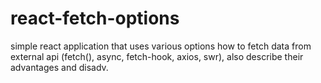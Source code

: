 # react-fetch-options
 simple react application that uses various options how to fetch data from external api (fetch(), async, fetch-hook, axios, swr), also describe their advantages and disadv.

